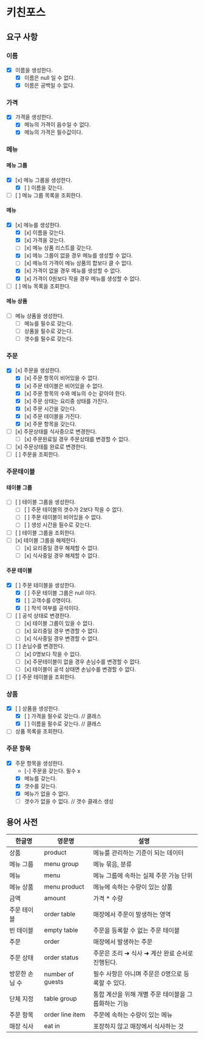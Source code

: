 # 키친포스

## 요구 사항

### 이름

- [x] 이름을 생성한다.
    - [x] 이름은 null 일 수 없다.
    - [x] 이름은 공백일 수 없다.

### 가격

- [x] 가격을 생성한다.
    - [x] 메뉴의 가격이 음수일 수 없다.
    - [x] 메뉴의 가격은 필수값이다.

### 메뉴

#### 메뉴 그룹

- [x] [x] 메뉴 그룹을 생성한다.
    - [x] [ ] 이름을 갖는다.
- [ ] [ ] 메뉴 그룹 목록을 조회한다.

#### 메뉴

- [x] [x] 메뉴를 생성한다.
    - [x] [x] 이름을 갖는다.
    - [x] [x] 가격을 갖는다.
    - [ ] [x] 메뉴 상품 리스트를 갖는다.
    - [x] [x] 메뉴 그룹이 없을 경우 메뉴를 생성할 수 없다.
    - [ ] [x] 메뉴의 가격이 메뉴 상품의 합보다 클 수 없다.
    - [x] [x] 가격이 없을 경우 메뉴를 생성할 수 없다.
    - [x] [x] 가격이 0원보다 작을 경우 메뉴를 생성할 수 없다.
- [ ] [ ] 메뉴 목록을 조회한다.

#### 메뉴 상품

- [ ] 메뉴 상품을 생성한다.
    - [ ] 메뉴를 필수로 갖는다.
    - [ ] 상품을 필수로 갖는다.
    - [ ] 갯수를 필수로 갖는다.

### 주문

- [x] [x] 주문을 생성한다.
  - [x] [x] 주문 항목이 비어있을 수 없다.
  - [x] [x] 주문 테이블은 비어있을 수 없다.
  - [x] [x] 주문 항목의 수와 메뉴의 수는 같아야 한다.
  - [x] [x] 주문 상태는 요리중 상태를 가진다.
  - [x] [x] 주문 시간을 갖는다.
  - [x] [x] 주문 테이블을 가진다.
  - [x] [x] 주문 항목을 갖는다.
- [ ] [x] 주문상태를 식사중으로 변경한다.
  - [ ] [x] 주문완료일 경우 주문상태를 변경할 수 없다.
- [ ] [x] 주문상태를 완료로 변경한다.
- [ ] [ ] 주문을 조회한다.

### 주문테이블

#### 테이블 그룹

- [ ] [ ] 테이블 그룹을 생성한다.
    - [ ] [ ] 주문 테이블의 갯수가 2보다 작을 수 없다.
    - [ ] [ ] 주문 테이블이 비어있을 수 없다.
    - [ ] [ ] 생성 시간을 필수로 갖는다.
- [ ] [ ] 테이블 그룹을 조회한다.
- [ ] [x] 테이블 그룹을 해제한다.
    - [ ] [x] 요리중일 경우 해제할 수 없다.
    - [ ] [x] 식사중일 경우 해제할 수 없다.

#### 주문 테이블

- [x] [ ] 주문 테이블을 생성한다.
    - [x] [ ] 주문 테이블 그룹은 null 이다.
    - [x] [ ] 고객수를 0명이다.
    - [x] [ ] 착석 여부를 공석이다.
- [ ] [ ] 공석 상태로 변경한다.
    - [ ] [x] 테이블 그룹이 있을 수 없다.
    - [ ] [x] 요리중일 경우 변경할 수 없다.
    - [ ] [x] 식사중일 경우 변경할 수 없다.
- [ ] [ ] 손님수를 변경한다.
    - [ ] [x] 0명보다 작을 수 없다.
    - [ ] [x] 주문테이블이 없을 경우 손님수를 변경할 수 없다.
    - [ ] [x] 테이블이 공석 상태면 손님수를 변경할 수 없다.
- [ ] [ ] 주문 테이블을 조회한다.

### 상품

- [x] [ ] 상품을 생성한다.
    - [x] [ ] 가격을 필수로 갖는다. // 클래스
    - [x] [ ] 이름을 필수로 갖는다. // 클래스
- [ ] 상품 목록을 조회한다.

### 주문 항목

- [x] 주문 항목을 생성한다.
    - [-] 주문을 갖는다. 필수 x
    - [x] 메뉴를 갖는다.
    - [x] 갯수를 갖는다.
    - [x] 메뉴가 없을 수 없다.
    - [ ] 갯수가 없을 수 없다. // 갯수 클래스 생성

## 용어 사전

| 한글명 | 영문명 | 설명 |
| --- | --- | --- |
| 상품 | product | 메뉴를 관리하는 기준이 되는 데이터 |
| 메뉴 그룹 | menu group | 메뉴 묶음, 분류 |
| 메뉴 | menu | 메뉴 그룹에 속하는 실제 주문 가능 단위 |
| 메뉴 상품 | menu product | 메뉴에 속하는 수량이 있는 상품 |
| 금액 | amount | 가격 * 수량 |
| 주문 테이블 | order table | 매장에서 주문이 발생하는 영역 |
| 빈 테이블 | empty table | 주문을 등록할 수 없는 주문 테이블 |
| 주문 | order | 매장에서 발생하는 주문 |
| 주문 상태 | order status | 주문은 조리 ➜ 식사 ➜ 계산 완료 순서로 진행된다. |
| 방문한 손님 수 | number of guests | 필수 사항은 아니며 주문은 0명으로 등록할 수 있다. |
| 단체 지정 | table group | 통합 계산을 위해 개별 주문 테이블을 그룹화하는 기능 |
| 주문 항목 | order line item | 주문에 속하는 수량이 있는 메뉴 |
| 매장 식사 | eat in | 포장하지 않고 매장에서 식사하는 것 |
